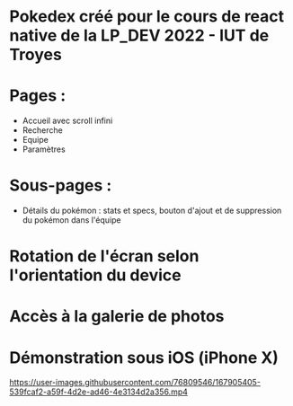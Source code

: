 # Pokedex créé pour le cours de react native de la LP_DEV 2022 - IUT de Troyes

# Pages : 
- Accueil avec scroll infini 
- Recherche 
- Equipe
- Paramètres

# Sous-pages : 
- Détails du pokémon : stats et specs, bouton d'ajout et de suppression du pokémon dans l'équipe

# Rotation de l'écran selon l'orientation du device
# Accès à la galerie de photos

# Démonstration sous iOS (iPhone X)
https://user-images.githubusercontent.com/76809546/167905405-539fcaf2-a59f-4d2e-ad46-4e3134d2a356.mp4

